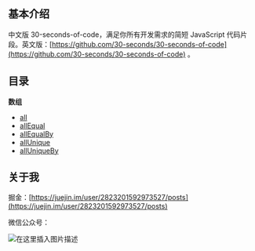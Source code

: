 ## 基本介绍

中文版 30-seconds-of-code，满足你所有开发需求的简短 JavaScript 代码片段。英文版：[https://github.com/30-seconds/30-seconds-of-code](https://github.com/30-seconds/30-seconds-of-code)
。

## 目录

**数组**

- [all](https://github.com/WJCHumble/30-seconds-of-code/tree/main/snippets/all.md)
- [allEqual](https://github.com/WJCHumble/30-seconds-of-code/tree/main/snippets/allEqual.md)
- [allEqualBy](https://github.com/WJCHumble/30-seconds-of-code/tree/main/snippets/allEqualBy.md)
- [allUnique](https://github.com/WJCHumble/30-seconds-of-code/tree/main/snippets/allUnique.md)
- [allUniqueBy](https://github.com/WJCHumble/30-seconds-of-code/tree/main/snippets/allUniqueBy.md)

## 关于我

掘金：[https://juejin.im/user/2823201592973527/posts](https://juejin.im/user/2823201592973527/posts)

微信公众号：

![在这里插入图片描述](https://img-blog.csdnimg.cn/20201018213439800.jpg#pic_center)
